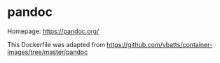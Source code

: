 # pandoc

Homepage: https://pandoc.org/

This Dockerfile was adapted from https://github.com/vbatts/container-images/tree/master/pandoc

